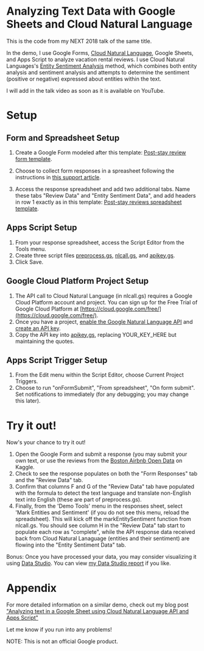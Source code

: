 # Analyzing Text Data with Google Sheets and Cloud Natural Language

This is the code from my NEXT 2018 talk of the same title.

In the demo, I use Google Forms, [Cloud Natural Language](https://cloud.google.com/natural-language/), Google Sheets, and Apps Script to analyze vacation rental reviews. I use Cloud Natural Languages's [Entity Sentiment Analysis](https://cloud.google.com/natural-language/docs/analyzing-entity-sentiment) method, which combines both entity analysis and sentiment analysis and attempts to determine the sentiment (positive or negative) expressed about entities within the text.

I will add in the talk video as soon as it is available on YouTube.

# Setup

## Form and Spreadsheet Setup
1. Create a Google Form modeled after this template: [Post-stay review form template](https://docs.google.com/forms/d/1PHOGOQQ9oxMH1I6WLFj9CAi5zzTfw93EkLtYUvNGpIg/edit).

2. Choose to collect form responses in a spreasheet following the instructions in [this support article](https://support.google.com/docs/answer/2917686?hl=en&ref_topic=6063592).

3. Access the response spreadsheet and add two additional tabs. Name these tabs "Review Data" and "Entity Sentiment Data", and add headers in row 1 exactly as in this template: [Post-stay reviews spreadsheet template](https://docs.google.com/spreadsheets/d/1P7HXXJMY97GHFVufApphrUnvpGEE1QIkEXLSKhbnywc/edit?usp=sharing).

## Apps Script Setup
1. From your response spreadsheet, access the Script Editor from the Tools menu.
2. Create three script files [preprocess.gs](https://github.com/aliciawilliams/analyzingtext/blob/master/preprocess.gs), [nlcall.gs](https://github.com/aliciawilliams/analyzingtext/blob/master/nlcall.gs), and [apikey.gs](https://github.com/aliciawilliams/analyzingtext/blob/master/apikey.gs).
3. Click Save.

## Google Cloud Platform Project Setup
1. The API call to Cloud Natural Language (in nlcall.gs) requires a Google Cloud Platform account and project. You can sign up for the Free Trial of Google Cloud Platform at [https://cloud.google.com/free/](https://cloud.google.com/free/).
2. Once you have a project, [enable the Google Natural Language API](https://support.google.com/cloud/answer/6158841) and [create an API key](https://cloud.google.com/docs/authentication/api-keys?hl=en&ref_topic=6262490&visit_id=1-636679045733721544-2073460348&rd=1).
3. Copy the API key into [apikey.gs](https://github.com/aliciawilliams/analyzingtext/blob/master/apikey.gs), replacing YOUR_KEY_HERE but maintaining the quotes.

## Apps Script Trigger Setup
1. From the Edit menu within the Script Editor, choose Current Project Triggers.
2. Choose to run "onFormSubmit", "From spreadsheet", "On form submit". Set notifications to immediately (for any debugging; you may change this later).

# Try it out!
Now's your chance to try it out! 

1. Open the Google Form and submit a response (you may submit your own text, or use the reviews from the [Boston Airbnb Open Data](https://www.kaggle.com/airbnb/boston) on Kaggle.
2. Check to see the response populates on both the "Form Responses" tab and the "Review Data" tab.
3. Confirm that columns F and G of the "Review Data" tab have populated with the formula to detect the text language and translate non-English text into English (these are part of preprocess.gs).
4. Finally, from the 'Demo Tools' menu in the responses sheet, select 'Mark Entities and Sentiment' (if you do not see this menu, reload the spreadsheet). This will kick off the markEntitySentiment function from nlcall.gs. You should see column H in the "Review Data" tab start to populate each row as "complete", while the API response data received back from Cloud Natural Lanaguage (entities and their sentiment) are flowing into the "Entity Sentiment Data" tab. 

Bonus: Once you have processed your data, you may consider visualizing it using [Data Studio](https://datastudio.google.com/). You can view [my Data Studio report](https://datastudio.google.com/open/1b8nKdCkbUY7yM40A49RlwQmJJtXt1JvI) if you like.

# Appendix
For more detailed information on a similar demo, check out my blog post ["Analyzing text in a Google Sheet using Cloud Natural Language API and Apps Script"](https://cloud.google.com/blog/big-data/2017/12/analyzing-text-in-a-google-sheet-using-cloud-natural-language-api-and-apps-script)

Let me know if you run into any problems!

NOTE: This is not an official Google product.


